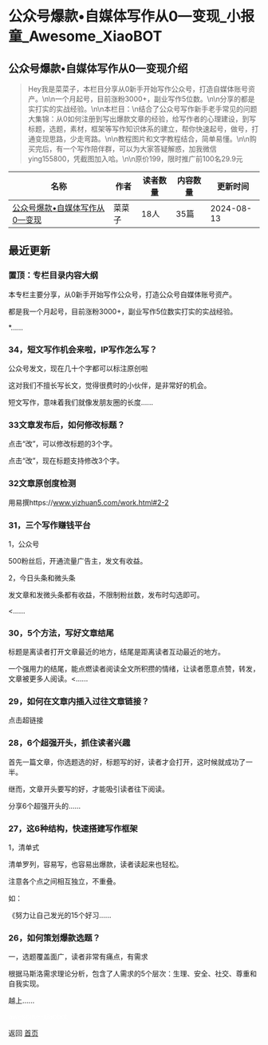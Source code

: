 # 公众号爆款•自媒体写作从0—变现_小报童_Awesome_XiaoBOT

## 公众号爆款•自媒体写作从0—变现介绍
> Hey我是菜菜子，本栏目分享从0新手开始写作公众号，打造自媒体账号资产。\n\n一个月起号，目前涨粉3000+，副业写作5位数。\n\n分享的都是实打实的实战经验。\n\n本栏目：\n结合了公众号写作新手老手常见的问题大集锦：从0如何注册到写出爆款文章的经验，给写作者的心理建设，到写标题，选题，素材，框架等写作知识体系的建立，帮你快速起号，做号，打通变现思路，少走弯路。\n\n教程图片和文字教程结合，简单易懂。\n\n购买完后，有一个写作陪伴群，可以为大家答疑解惑，加我微信ying155800，凭截图加入哈。\n\n原价199，限时推广前100名29.9元  
  


|名称|作者|读者数量|内容数量|更新时间|
|---|---|---|---|---|
|[公众号爆款•自媒体写作从0—变现](https://xiaobot.net/p/ying888?refer=9c3f1c95-a052-465a-9902-f6d75080262a)|菜菜子|18人|35篇|2024-08-13|

## 最近更新
### 置顶：专栏目录内容大纲

本专栏主要分享，从0新手开始写作公众号，打造公众号自媒体账号资产。

都是我一个月起号，目前涨粉3000+，副业写作5位数实打实的实战经验。

*......

### 34，短文写作机会来啦，IP写作怎么写？

公众号发文，现在几十个字都可以标注原创啦

这对我们不擅长写长文，觉得很费时的小伙伴，是非常好的机会。

短文写作，意味着我们就像发朋友圈的长度......

### 33文章发布后，如何修改标题？

点击“改”，可以修改标题的3个字。

点击“改”，现在标题支持修改3个字。

### 32文章原创度检测

用易撰https://www.yizhuan5.com/work.html#2-2

### 31，三个写作赚钱平台

1，公众号

500粉丝后，开通流量广告主，发文有收益。

2，今日头条和微头条

发文章和发微头条都有收益，不限制粉丝数，发布时勾选即可。

<......

### 30，5个方法，写好文章结尾

标题是离读者打开文章最近的地方，结尾是距离读者互动最近的地方。



一个强用力的结尾，能点燃读者阅读全文所积攒的情绪，让读者愿意点赞，转发，文章被更多人阅读。<......

### 29，如何在文章内插入过往文章链接？

点击超链接

### 28，6个超强开头，抓住读者兴趣

首先一篇文章，你选题选的好，标题写的好，读者才会打开，这时候就成功了一半。

继而，文章开头要写的好，才能吸引读者往下阅读。

分享6个超强开头的......

### 27，这6种结构，快速搭建写作框架

1，清单式

清单罗列，容易写，也容易出爆款，读者读起来也轻松。

注意各个点之间相互独立，不重叠。

如：

《努力让自己发光的15个好习......

### 26，如何策划爆款选题？

一，选题覆盖面广，读者非常有痛点，有需求

根据马斯洛需求理论分析，包含了人需求的5个层次：生理、安全、社交、尊重和自我实现。



越上......


<a href="https://github.com/Reno9527/awesome-xiaobot" style="color: white; text-decoration: none;">awesome-xiaobot</a>

返回 [首页](../README.md)
